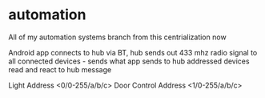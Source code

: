 # automation
All of my automation systems branch from this centrialization now

Android app connects to hub via BT,
hub sends out 433 mhz radio signal to all connected devices - sends what app sends to hub
addressed devices read and react to hub message

Light Address <0/0-255/a/b/c>
Door Control Address <1/0-255/a/b/c>
